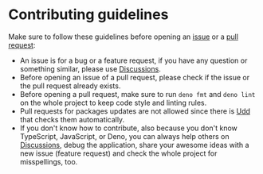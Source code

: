 # Contributing guidelines

Make sure to follow these guidelines before opening an [issue](https://github.com/Bellisario/nodeno/issues/new/choose) or a [pull request](https://github.com/Bellisario/nodeno/pulls):

- An issue is for a bug or a feature request, if you have any question or something similar, please use [Discussions](https://github.com/Bellisario/nodeno/discussions).
- Before opening an issue of a pull request, please check if the issue or the pull request already exists.
- Before opening a pull request, make sure to run `deno fmt` and `deno lint` on the whole project to keep code style and linting rules.
- Pull requests for packages updates are not allowed since there is [Udd](https://github.com/hayd/deno-udd) that checks them automatically.
- If you don't know how to contribute, also because you don't know TypeScript, JavaScript, or Deno, you can always help others on [Discussions](https://github.com/Bellisario/nodeno/discussions), debug the application, share your awesome ideas with a new issue (feature request) and check the whole project for misspellings, too.
